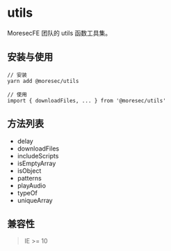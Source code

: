 # utils

MoresecFE 团队的 utils 函数工具集。


## 安装与使用

```
// 安装
yarn add @moresec/utils

// 使用
import { downloadFiles, ... } from '@moresec/utils'
```


## 方法列表

+ delay
+ downloadFiles
+ includeScripts
+ isEmptyArray
+ isObject
+ patterns
+ playAudio
+ typeOf
+ uniqueArray


## 兼容性

> IE >= 10
